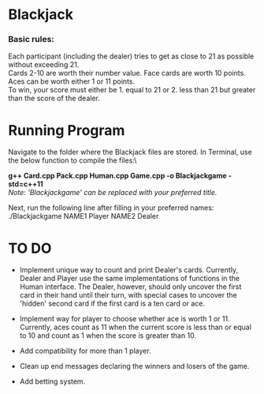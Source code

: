 # Blackjack
### Basic rules:
Each participant (including the dealer) tries to get as close to 21 as possible without exceeding 21. \
Cards 2-10 are worth their number value. Face cards are worth 10 points. Aces can be worth either 1 or 11 points. \
To win, your score must either be 1. equal to 21 or 2. less than 21 but greater than the score of the dealer. 
# Running Program
Navigate to the folder where the Blackjack files are stored. In Terminal, use the below function to compile the files:\

**g++ Card.cpp Pack.cpp Human.cpp Game.cpp -o Blackjackgame -std=c++11** \
*Note: 'Blackjackgame' can be replaced with your preferred title.*

Next, run the following line after filling in your preferred names:\
./Blackjackgame NAME1 Player NAME2 Dealer 

# TO DO 
- Implement unique way to count and print Dealer's cards. Currently, Dealer and Player use the same implementations of functions in the Human interface. The Dealer, however, should only uncover the first card in their hand until their turn, with special cases to uncover the 'hidden' second card if the first card is a ten card or ace.

- Implement way for player to choose whether ace is worth 1 or 11. Currently, aces count as 11 when the current score is less than or equal to 10 and count as 1 when the score is greater than 10. 

- Add compatibility for more than 1 player.

- Clean up end messages declaring the winners and losers of the game.

- Add betting system.
